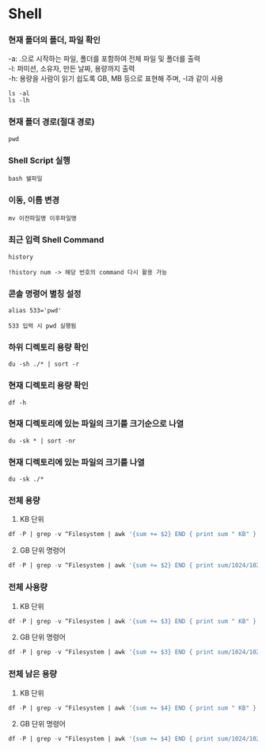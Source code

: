 Shell
===

### 현재 폴더의 폴더, 파일 확인
-a: .으로 시작하는 파일, 폴더를 포함하여 전체 파일 및 폴더를 출력   
-l: 퍼미션, 소유자, 만든 날짜, 용량까지 출력   
-h: 용량을 사람이 읽기 쉽도록 GB, MB 등으로 표현해 주며, -l과 같이 사용
```shell
ls -al
ls -lh
```

### 현재 폴더 경로(절대 경로)
```shell
pwd
```

### Shell Script 실행
```shell
bash 쉘파일
```

### 이동, 이름 변경
```shell
mv 이전파일명 이후파일명
```

### 최근 입력 Shell Command
```shell
history

!history num -> 해당 번호의 command 다시 활용 가능
```

### 콘솔 명령어 별칭 설정
```shell
alias 533='pwd'

533 입력 시 pwd 실행됨
```

### 하위 디렉토리 용량 확인
```shell
du -sh ./* | sort -r
```

### 현재 디렉토리 용량 확인
```shell
df -h
```

### 현재 디렉토리에 있는 파일의 크기를 크기순으로 나열
```shell
du -sk * | sort -nr
```

### 현재 디렉토리에 있는 파일의 크기를 나열
```shell
du -sk ./*
```

### 전체 용량
1. KB 단위
```sql
df -P | grep -v ^Filesystem | awk '{sum += $2} END { print sum " KB" }'
```
2. GB 단위
명령어
```sql
df -P | grep -v ^Filesystem | awk '{sum += $2} END { print sum/1024/1024 " GB" }'
```

### 전체 사용량
1. KB 단위
```sql
df -P | grep -v ^Filesystem | awk '{sum += $3} END { print sum " KB" }'
```
2. GB 단위
명령어
```sql
df -P | grep -v ^Filesystem | awk '{sum += $3} END { print sum/1024/1024 " GB" }'
```

### 전체 남은 용량
1. KB 단위
```sql
df -P | grep -v ^Filesystem | awk '{sum += $4} END { print sum " KB" }'
```
2. GB 단위
명령어
```sql
df -P | grep -v ^Filesystem | awk '{sum += $4} END { print sum/1024/1024 " GB" }'
```
